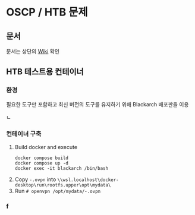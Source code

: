 # OSCP / HTB 문제

## 문서

문서는 상단의 [Wiki](./wiki) 확인


## HTB 테스트용 컨테이너

### 환경
필요한 도구만 포함하고 최신 버전의 도구를 유지하기 위해 Blackarch 배포판을 이용

ㄴ

### 컨테이너 구축
1. Build docker and execute
    ```shell
    docker compose build
    docker compose up -d
    docker exec -it blackarch /bin/bash
    ```
2. Copy `-.ovpn` into `\\wsl.localhost\docker-desktop\run\rootfs.upper\opt\mydata\`
3. Run `# openvpn /opt/mydata/-.ovpn`


### f

